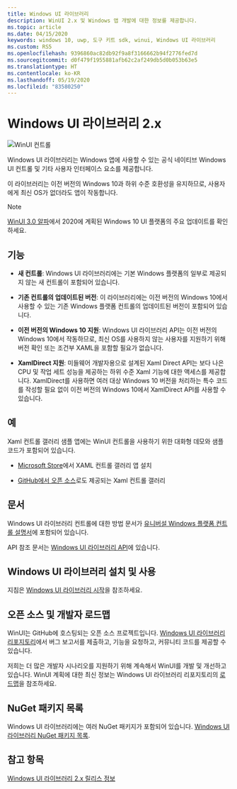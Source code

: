 ```yaml
---
title: Windows UI 라이브러리
description: WinUI 2.x 및 Windows 앱 개발에 대한 정보를 제공합니다.
ms.topic: article
ms.date: 04/15/2020
keywords: windows 10, uwp, 도구 키트 sdk, winui, Windows UI 라이브러리
ms.custom: RS5
ms.openlocfilehash: 9396860ac82db92f9a8f3166662b94f2776fed7d
ms.sourcegitcommit: d0f479f1955881afb62c2af249db5d0b053b63e5
ms.translationtype: HT
ms.contentlocale: ko-KR
ms.lasthandoff: 05/19/2020
ms.locfileid: "83580250"
---
```

# <a name="windows-ui-library-2x"></a>Windows UI 라이브러리 2.x

![WinUI 컨트롤](images/winUI-library-767.png)

Windows UI 라이브러리는 Windows 앱에 사용할 수 있는 공식 네이티브 Windows UI 컨트롤 및 기타 사용자 인터페이스 요소를 제공합니다.

이 라이브러리는 이전 버전의 Windows 10과 하위 수준 호환성을 유지하므로, 사용자에게 최신 OS가 없더라도 앱이 작동합니다.

> [!NOTE]
> [WinUI 3.0 알파](../winui3/index.md)에서 2020에 계획된 Windows 10 UI 플랫폼의 주요 업데이트를 확인하세요.

## <a name="features"></a>기능

* **새 컨트롤**: Windows UI 라이브러리에는 기본 Windows 플랫폼의 일부로 제공되지 않는 새 컨트롤이 포함되어 있습니다.

* **기존 컨트롤의 업데이트된 버전**: 이 라이브러리에는 이전 버전의 Windows 10에서 사용할 수 있는 기존 Windows 플랫폼 컨트롤의 업데이트된 버전이 포함되어 있습니다.

* **이전 버전의 Windows 10 지원**: Windows UI 라이브러리 API는 이전 버전의 Windows 10에서 작동하므로, 최신 OS를 사용하지 않는 사용자를 지원하기 위해 버전 확인 또는 조건부 XAML을 포함할 필요가 없습니다.

* **XamlDirect 지원**: 미들웨어 개발자용으로 설계된 Xaml Direct API는 보다 나은 CPU 및 작업 세트 성능을 제공하는 하위 수준 Xaml 기능에 대한 액세스를 제공합니다. XamlDirect를 사용하면 여러 대상 Windows 10 버전을 처리하는 특수 코드를 작성할 필요 없이 이전 버전의 Windows 10에서 XamlDirect API를 사용할 수 있습니다.

## <a name="examples"></a>예

Xaml 컨트롤 갤러리 샘플 앱에는 WinUI 컨트롤을 사용하기 위한 대화형 데모와 샘플 코드가 포함되어 있습니다.

* [Microsoft Store](
https://www.microsoft.com/p/xaml-controls-gallery/9msvh128x2zt)에서 XAML 컨트롤 갤러리 앱 설치

* [GitHub에서 오픈 소스](
https://github.com/Microsoft/Xaml-Controls-Gallery)로도 제공되는 Xaml 컨트롤 갤러리

## <a name="documentation"></a>문서

Windows UI 라이브러리 컨트롤에 대한 방법 문서가 [유니버설 Windows 플랫폼 컨트롤 설명서](/windows/uwp/design/controls-and-patterns/)에 포함되어 있습니다.

API 참조 문서는 [Windows UI 라이브러리 API](/uwp/api/overview/winui/)에 있습니다.

## <a name="install-and-use-the-windows-ui-library"></a>Windows UI 라이브러리 설치 및 사용

지침은 [Windows UI 라이브러리 시작](getting-started.md)을 참조하세요.

## <a name="open-source-and-developer-roadmap"></a>오픈 소스 및 개발자 로드맵

WinUI는 GitHub에 호스팅되는 오픈 소스 프로젝트입니다. [Windows UI 라이브러리 리포지토리](https://aka.ms/winui)에서 버그 보고서를 제출하고, 기능을 요청하고, 커뮤니티 코드를 제공할 수 있습니다.

저희는 더 많은 개발자 시나리오를 지원하기 위해 계속해서 WinUI를 개발 및 개선하고 있습니다. WinUI 계획에 대한 최신 정보는 Windows UI 라이브러리 리포지토리의 [로드맵](https://github.com/microsoft/microsoft-ui-xaml/blob/master/docs/roadmap.md)을 참조하세요.

## <a name="nuget-package-list"></a>NuGet 패키지 목록

Windows UI 라이브러리에는 여러 NuGet 패키지가 포함되어 있습니다. [Windows UI 라이브러리 NuGet 패키지 목록](nuget-packages.md).

## <a name="see-also"></a>참고 항목

[Windows UI 라이브러리 2.x 릴리스 정보](release-notes/index.md)